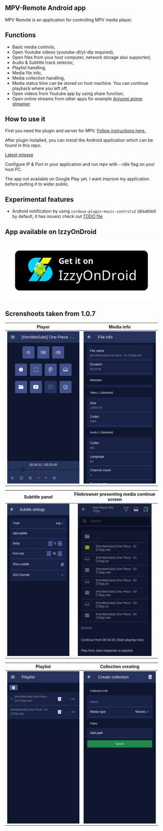 ## MPV-Remote Android app

MPV Remote is an application for controlling MPV media player.

## Functions

- Basic media controls,
- Open Youtube videos (youtube-dl/yt-dlp required),
- Open files from your host computer, network storage also supported,
- Audio & Subtitle track selector,
- Playlist handling,
- Media file info,
- Media collection handling,
- Media status time can be stored on host machine. You can continue playback where you left off,
- Open videos from Youtube app by using share function,
- Open online streams from other apps for example [Aniyomi anime streamer](https://github.com/jmir1/aniyomi)

## How to use it

First you need the plugin and server for MPV. [Follow instructions here.](https://github.com/husudosu/mpv-remote-node)

After plugin installed, you can install the Android application which can be found in this repo.

[Latest release](https://github.com/husudosu/mpv-remote-app/releases/latest)

Configure IP & Port in your application and run mpv with --idle flag on your host PC.

The app not available on Google Play yet. I want improve my application before putting it to wider public.

## Experimental features

- Android notification by using `cordova-plugin-music-controls2` (disabled by default, it has issues) check out [TODO file](https://github.com/husudosu/mpv-remote-app/blob/master/TODO.md)

## App available on IzzyOnDroid

<p align="center">
    <a href="https://apt.izzysoft.de/fdroid/index/apk/com.husudosu.mpvremote">
    <img src="images/IzzyOnDroid.png" >
    </a>
</p>

## Screnshoots taken from 1.0.7

|                          Player                          |                           Media info                           |
| :------------------------------------------------------: | :------------------------------------------------------------: |
| <img src="images/player.png" alt="player" height="500"/> | <img src="images/mediainfo.png" alt="mediainfo" height="500"/> |

|                        Subtitle panel                        |            Filebrowser presenting media continue screen            |
| :----------------------------------------------------------: | :----------------------------------------------------------------: |
| <img src="images/subtitle.png" alt="subtitle" height="500"/> | <img src="images/filebrowser.png" alt="filebrowser" height="500"/> |

|                           Playlist                           |                         Collection creating                          |
| :----------------------------------------------------------: | :------------------------------------------------------------------: |
| <img src="images/playlist.png" alt="subtitle" height="500"/> | <img src="images/createcollection.png" alt="subtitle" height="500"/> |
